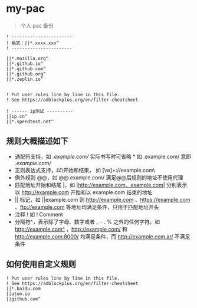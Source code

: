 # my-pac

> 个人 pac 备份

```
! -----------------------
! 格式：||*.xxxx.xxx^
! -----------------------

||*.mozilla.org^
||*.github.io^
||*.github.com^
||*.github.org^
||*.zeplin.io^


! Put user rules line by line in this file.
! See https://adblockplus.org/en/filter-cheatsheet

! ------ ip测试 ----------
||ip.cn^
||*.speedtest.net^
```


## 规则大概描述如下

- 通配符支持，如 *.example.com/* 实际书写时可省略 * 如 .example.com/ 意即 *.example.com/*
- 正则表达式支持，以\开始和结束， 如 [\w]+://example.com\
- 例外规则 @@，如 @@.example.com/ 满足@@后规则的地址不使用代理
- 匹配地址开始和结尾 |，如 |http://example.com、example.com| 分别表示以 http://example.com 开始和以 example.com 结束的地址
- || 标记，如 ||example.com 则 http://example.com 、https://example.com 、ftp://example.com 等地址均满足条件，只用于匹配地址开头
- 注释 ! 如 ! Comment
- 分隔符^，表示除了字母、数字或者 _ - . % 之外的任何字符。如 http://example.com^ ，http://example.com/ 和 http://example.com:8000/ 均满足条件，而 http://example.com.ar/ 不满足条件

## 如何使用自定义规则

```
! Put user rules line by line in this file.
! See https://adblockplus.org/en/filter-cheatsheet
||*.baidu.com
||atom.io
||github.com^
```
